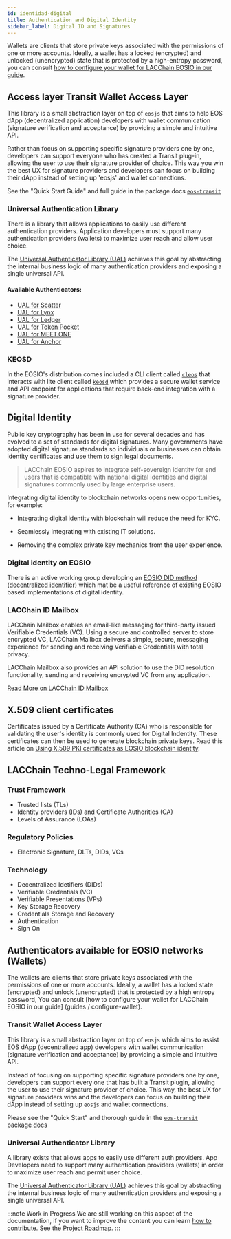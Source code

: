 ```yaml
---
id: identidad-digital
title: Authentication and Digital Identity
sidebar_label: Digital ID and Signatures
---
```


Wallets are clients that store private keys associated with the permissions of one or more accounts. Ideally, a wallet has a locked (encrypted) and unlocked (unencrypted) state that is protected by a high-entropy password, you can consult [how to configure your wallet for LACChain EOSIO in our guide](guias/configurar-wallet).

## Access layer Transit Wallet Access Layer
This library is a small abstraction layer on top of `eosjs` that aims to help EOS dApp (decentralized application) developers with wallet communication (signature verification and acceptance) by providing a simple and intuitive API.

Rather than focus on supporting specific signature providers one by one, developers can support everyone who has created a Transit plug-in, allowing the user to use their signature provider of choice. This way you win the best UX for signature providers and developers can focus on building their dApp instead of setting up 'eosjs' and wallet connections.

See the "Quick Start Guide" and full guide in the package docs [`eos-transit`](https://github.com/eosnewyork/eos-transit)

### Universal Authentication Library
There is a library that allows applications to easily use different authentication providers. Application developers must support many authentication providers (wallets) to maximize user reach and allow user choice.

The [Universal Authenticator Library (UAL)](https://github.com/EOSIO/universal-authenticator-library) achieves this goal by abstracting the internal business logic of many authentication providers and exposing a single universal API.

#### Available Authenticators:
 - [UAL for Scatter](https://github.com/EOSIO/ual-scatter)
 - [UAL for Lynx](https://github.com/EOSIO/ual-lynx)
 - [UAL for Ledger](https://github.com/EOSIO/ual-ledger)
 - [UAL for Token Pocket](https://github.com/EOSIO/ual-token-pocket)
 - [UAL for MEET.ONE](https://github.com/meet-one/ual-meetone)
 - [UAL for Anchor](https://github.com/greymass/ual-anchor)

### KEOSD
In the EOSIO's distribution comes included a CLI client called [`cleos`](https://developers.eos.io/manuals/eos/latest/cleos/index) that interacts with lite client called [`keosd`](https://developers.eos.io/manuals/eos/latest/keosd/index) which provides a secure wallet service and API endpoint for applications that require back-end integration with a signature provider.

## Digital Identity

Public key cryptography has been in use for several decades and has evolved to a set of standards for digital signatures. Many governments have adopted digital signature standards so individuals or businesses can obtain identity certificates and use them to sign legal documents.

> LACChain EOSIO aspires to integrate self-sovereign identity for end users that is compatible with national digital identities and digital signatures commonly used by large enterprise users.

Integrating digital identity to blockchain networks opens new opportunities, for example:

- Integrating digital identity with blockchain will reduce the need for KYC.

- Seamlessly integrating with existing IT solutions.

- Removing the complex private key mechanics from the user experience.

### Digital identity on EOSIO 

There is an active working group developing an [EOSIO DID method (decentralized identifier)](https://www.gimly.io/blog/the-eosio-did-method-specification) which mat be a useful reference of existing EOSIO based implementations of digital identity.

### LACChain ID Mailbox

LACChain Mailbox enables an email-like messaging for third-party issued Verifiable Credentials (VC). Using a secure and controlled server to store encrypted VC, LACChain Mailbox delivers a simple, secure, messaging experience for sending and receiving Verifiable Credentials with total privacy.

LACChain Mailbox also provides an API solution to use the DID resolution functionality, sending and receiving encrypted VC from any application.

[Read More on LACChain ID Mailbox](https://github.com/lacchain/id-mailbox)

## X.509 client certificates

Certificates issued by a Certificate Authority (CA) who is responsible for validating the user's identity is commonly used for Digital Indentity. These certificates can then be used to generate blockchain private keys. Read this article on [Using X.509 PKI certificates as EOSIO blockchain identity](https://github.com/cc32d9/cc32d9_ideas_for_EOSIO/blob/master/X509_Certificates_as_EOSIO_id.md).

## LACChain Techno-Legal Framework

### Trust Framework

- Trusted lists (TLs)
- Identity providers (IDs) and Certificate Authorities (CA)
- Levels of Assurance (LOAs)

### Regulatory Policies

- Electronic Signature, DLTs, DIDs, VCs

### Technology

- Decentralized Idetifiers (DIDs)
- Verifiable Credentials (VC)
- Verifiable Presentations (VPs)
- Key Storage Recovery
- Credentials Storage and Recovery
- Authentication
- Sign On

## Authenticators available for EOSIO networks (Wallets)

The wallets are clients that store private keys associated with the permissions of one or more accounts. Ideally, a wallet has a locked state (encrypted) and unlock (unencrypted) that is protected by a high entropy password, You can consult [how to configure your wallet for LACChain EOSIO in our guide] (guides / configure-wallet).

### Transit Wallet Access Layer
This library is a small abstraction layer on top of `eosjs` which aims to assist EOS dApp (decentralized app) developers with wallet communication (signature verification and acceptance) by providing a simple and intuitive API.

Instead of focusing on supporting specific signature providers one by one, developers can support every one that has built a Transit plugin, allowing the user to use their signature provider of choice. This way, the best UX for signature providers wins and the developers can focus on building their dApp instead of setting up `eosjs` and wallet connections.

Please see the "Quick Start" and thorough guide in the [`eos-transit` package docs](https://github.com/eosnewyork/eos-transit)

### Universal Authenticator Library 
A library exists that allows apps to easily use different auth providers. App Developers need to support many authentication providers (wallets) in order to maximize user reach and permit user choice.

The [Universal Authenticator Library (UAL)](https://github.com/EOSIO/universal-authenticator-library)  achieves this goal by abstracting the internal business logic of many authentication providers and exposing a single universal API.

:::note Work in Progress
We are still working on this aspect of the documentation, if you want to improve the content you can learn [how to contribute](./guias/contribuir). See the [Project Roadmap](./roadmap).
:::